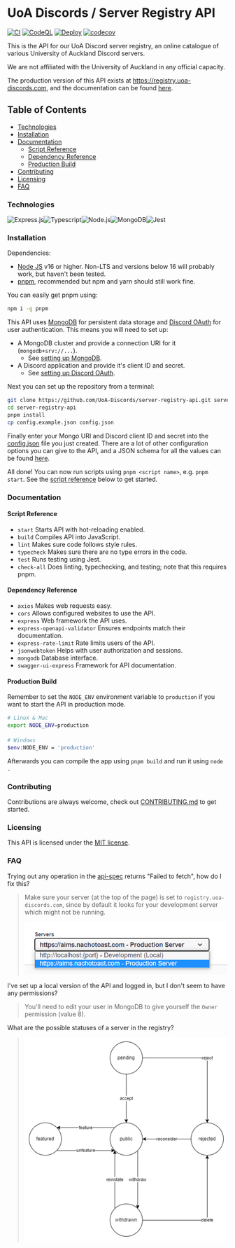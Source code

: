 # UoA Discords / Server Registry API <!-- omit in toc -->

[![CI](https://github.com/UoA-Discords/api/actions/workflows/node.js.ci.yml/badge.svg)](https://github.com/UoA-Discords/api/actions/workflows/node.js.ci.yml)
[![CodeQL](https://github.com/UoA-Discords/api/actions/workflows/codeql-analysis.yml/badge.svg)](https://github.com/UoA-Discords/api/actions/workflows/codeql-analysis.yml)
[![Deploy](https://github.com/UoA-Discords/api/actions/workflows/deploy.yml/badge.svg)](https://github.com/UoA-Discords/api/actions/workflows/deploy.yml)
[![codecov](https://codecov.io/gh/UoA-Discords/server-registry-api/branch/main/graph/badge.svg?token=TC6189PH9R)](https://codecov.io/gh/UoA-Discords/server-registry-api)

This is the API for our UoA Discord server registry, an online catalogue of various University of Auckland Discord servers.

We are not affiliated with the University of Auckland in any official capacity.

The production version of this API exists at https://registry.uoa-discords.com, and the documentation can be found [here](https://registry.uoa-discords.com/api-docs).

## Table of Contents <!-- omit in toc -->

- [Technologies](#technologies)
- [Installation](#installation)
- [Documentation](#documentation)
  - [Script Reference](#script-reference)
  - [Dependency Reference](#dependency-reference)
  - [Production Build](#production-build)
- [Contributing](#contributing)
- [Licensing](#licensing)
- [FAQ](#faq)

### Technologies

<div style="display: flex">

  <img alt="Express.js" src="https://img.shields.io/badge/express.js-%23000000.svg?style=for-the-badge&logo=express&logoColor=white" />

  <img alt="Typescript" src="https://img.shields.io/badge/TypeScript-007ACC?style=for-the-badge&logo=typescript&logoColor=white" />

  <img alt="Node.js" src="https://img.shields.io/badge/Node.js-43853D?style=for-the-badge&logo=node.js&logoColor=white" />

  <img alt="MongoDB" src="https://img.shields.io/badge/MongoDB-%234ea94b.svg?style=for-the-badge&logo=mongodb&logoColor=white" />

  <img alt="Jest" src="https://img.shields.io/badge/-jest-%23C21325?style=for-the-badge&logo=jest&logoColor=white" />

</div>



### Installation

Dependencies:

-   [Node JS](https://nodejs.org/) v16 or higher. Non-LTS and versions below 16 will probably work, but haven't been tested.
-   [pnpm](https://pnpm.io/), recommended but npm and yarn should still work fine.

You can easily get pnpm using:

```sh
npm i -g pnpm
```

This API uses [MongoDB](https://www.mongodb.com/) for persistent data storage and [Discord OAuth](https://discord.com/developers/docs/topics/oauth2) for user authentication. This means you will need to set up:

-   A MongoDB cluster and provide a connection URI for it (`mongodb+srv://...`).
    -   See [setting up MongoDB](./.github/docs/MongoDBGuide.md).
-   A Discord application and provide it's client ID and secret.
    -   See [setting up Discord OAuth](./.github/docs/DiscordOAuthGuide.md).

Next you can set up the repository from a terminal:

```sh
git clone https://github.com/UoA-Discords/server-registry-api.git server-registry-api
cd server-registry-api
pnpm install
cp config.example.json config.json
```

Finally enter your Mongo URI and Discord client ID and secret into the [config.json](./config.json) file you just created. There are a lot of other configuration options you can give to the API, and a JSON schema for all the values can be found [here](.github/config-schema.json).

All done! You can now run scripts using `pnpm <script name>`, e.g. `pnpm start`. See the [script reference](#script-reference) below to get started.

### Documentation

#### Script Reference

-   `start` Starts API with hot-reloading enabled.
-   `build` Compiles API into JavaScript.
-   `lint` Makes sure code follows style rules.
-   `typecheck` Makes sure there are no type errors in the code.
-   `test` Runs testing using Jest.
-   `check-all` Does linting, typechecking, and testing; note that this requires pnpm.

#### Dependency Reference

-   `axios` Makes web requests easy.
-   `cors` Allows configured websites to use the API.
-   `express` Web framework the API uses.
-   `express-openapi-validator` Ensures endpoints match their documentation.
-   `express-rate-limit` Rate limits users of the API.
-   `jsonwebtoken` Helps with user authorization and sessions.
-   `mongodb` Database interface.
-   `swagger-ui-express` Framework for API documentation.

#### Production Build

Remember to set the `NODE_ENV` environment variable to `production` if you want to start the API in production mode.

```sh
# Linux & Mac
export NODE_ENV=production

# Windows
$env:NODE_ENV = 'production'
```

Afterwards you can compile the app using `pnpm build` and run it using `node .`

### Contributing

Contributions are always welcome, check out [CONTRIBUTING.md](./.github/CONTRIBUTING.md) to get started.

### Licensing

This API is licensed under the [MIT license](./LICENSE).

### FAQ

Trying out any operation in the [api-spec](https://registry.uoa-discords.com/api-spec) returns "Failed to fetch", how do I fix this?

> Make sure your server (at the top of the page) is set to `registry.uoa-discords.com`, since by default it looks for your development server which might not be running.
>
> ![image](./.github/images/FAQ_1.png)

I've set up a local version of the API and logged in, but I don't seem to have any permissions?

> You'll need to edit your user in MongoDB to give yourself the `Owner` permission (value 8).

What are the possible statuses of a server in the registry?

> ![image](./.github/images//ServerStatusTransitions.png)
